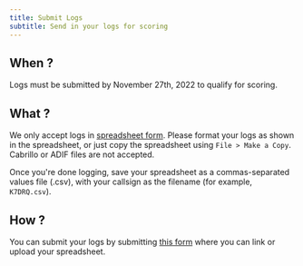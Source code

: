 ```yaml
---
title: Submit Logs
subtitle: Send in your logs for scoring
---
```


## When ?

Logs must be submitted by November 27th, 2022 to qualify for scoring.


## What ?

We only accept logs in [spreadsheet form](https://docs.google.com/spreadsheets/d/1Frz6BoFUzWNTmiYED5OW_NTWhY-cSMRZQnhvdga4ORE/edit?usp=sharing). Please format your logs as shown in the spreadsheet, or just copy the spreadsheet using `File > Make a Copy`. Cabrillo or ADIF files are not accepted.

Once you're done logging, save your spreadsheet as a commas-separated values file (.csv), with your callsign as the filename (for example, `K7DRQ.csv`).


## How ?

You can submit your logs by submitting [this form](https://forms.gle/iF9uJVYNo6fEdUS36) where you can link or upload your spreadsheet. 

